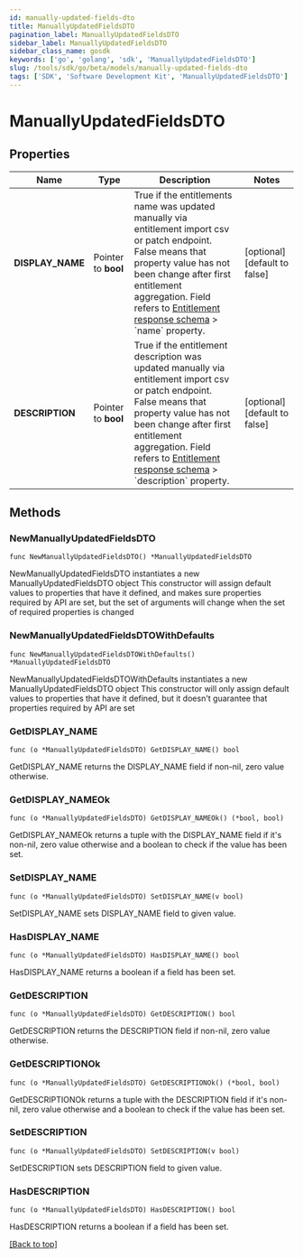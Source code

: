 ```yaml
---
id: manually-updated-fields-dto
title: ManuallyUpdatedFieldsDTO
pagination_label: ManuallyUpdatedFieldsDTO
sidebar_label: ManuallyUpdatedFieldsDTO
sidebar_class_name: gosdk
keywords: ['go', 'golang', 'sdk', 'ManuallyUpdatedFieldsDTO'] 
slug: /tools/sdk/go/beta/models/manually-updated-fields-dto
tags: ['SDK', 'Software Development Kit', 'ManuallyUpdatedFieldsDTO']
---
```


# ManuallyUpdatedFieldsDTO

## Properties

Name | Type | Description | Notes
------------ | ------------- | ------------- | -------------
**DISPLAY_NAME** |  Pointer to **bool** | True if the entitlements name was updated manually via entitlement import csv or patch endpoint.  False means that property value has not been change after first entitlement aggregation. Field refers to [Entitlement response schema](https://developer.sailpoint.com/idn/api/beta/get-entitlement) &gt; &#x60;name&#x60; property. | [optional] [default to false]
**DESCRIPTION** |  Pointer to **bool** | True if the entitlement description was updated manually via entitlement import csv or patch endpoint.  False means that property value has not been change after first entitlement aggregation. Field refers to [Entitlement response schema](https://developer.sailpoint.com/idn/api/beta/get-entitlement) &gt; &#x60;description&#x60; property. | [optional] [default to false]

## Methods

### NewManuallyUpdatedFieldsDTO

`func NewManuallyUpdatedFieldsDTO() *ManuallyUpdatedFieldsDTO`

NewManuallyUpdatedFieldsDTO instantiates a new ManuallyUpdatedFieldsDTO object
This constructor will assign default values to properties that have it defined,
and makes sure properties required by API are set, but the set of arguments
will change when the set of required properties is changed

### NewManuallyUpdatedFieldsDTOWithDefaults

`func NewManuallyUpdatedFieldsDTOWithDefaults() *ManuallyUpdatedFieldsDTO`

NewManuallyUpdatedFieldsDTOWithDefaults instantiates a new ManuallyUpdatedFieldsDTO object
This constructor will only assign default values to properties that have it defined,
but it doesn't guarantee that properties required by API are set

### GetDISPLAY_NAME

`func (o *ManuallyUpdatedFieldsDTO) GetDISPLAY_NAME() bool`

GetDISPLAY_NAME returns the DISPLAY_NAME field if non-nil, zero value otherwise.

### GetDISPLAY_NAMEOk

`func (o *ManuallyUpdatedFieldsDTO) GetDISPLAY_NAMEOk() (*bool, bool)`

GetDISPLAY_NAMEOk returns a tuple with the DISPLAY_NAME field if it's non-nil, zero value otherwise
and a boolean to check if the value has been set.

### SetDISPLAY_NAME

`func (o *ManuallyUpdatedFieldsDTO) SetDISPLAY_NAME(v bool)`

SetDISPLAY_NAME sets DISPLAY_NAME field to given value.

### HasDISPLAY_NAME

`func (o *ManuallyUpdatedFieldsDTO) HasDISPLAY_NAME() bool`

HasDISPLAY_NAME returns a boolean if a field has been set.

### GetDESCRIPTION

`func (o *ManuallyUpdatedFieldsDTO) GetDESCRIPTION() bool`

GetDESCRIPTION returns the DESCRIPTION field if non-nil, zero value otherwise.

### GetDESCRIPTIONOk

`func (o *ManuallyUpdatedFieldsDTO) GetDESCRIPTIONOk() (*bool, bool)`

GetDESCRIPTIONOk returns a tuple with the DESCRIPTION field if it's non-nil, zero value otherwise
and a boolean to check if the value has been set.

### SetDESCRIPTION

`func (o *ManuallyUpdatedFieldsDTO) SetDESCRIPTION(v bool)`

SetDESCRIPTION sets DESCRIPTION field to given value.

### HasDESCRIPTION

`func (o *ManuallyUpdatedFieldsDTO) HasDESCRIPTION() bool`

HasDESCRIPTION returns a boolean if a field has been set.


[[Back to top]](#) 


